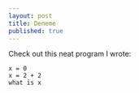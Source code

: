 ```yaml
---
layout: post
title: Deneme
published: true
---
```


Check out this neat program I wrote:

```
x = 0
x = 2 + 2
what is x
```
